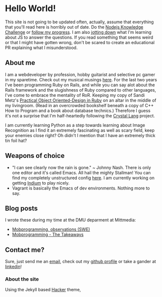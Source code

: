 # Hello World!
This site is not going to be updated often, actually, assume that everything that you'll read here is horribly out of date.
Do the [Nodejs Knowledge Challenge](https://medium.freecodecamp.org/before-you-bury-yourself-in-packages-learn-the-node-js-runtime-itself-f9031fbd8b69) or [follow my progress](/nodejs-knowledge-challenge). I am also [jotting down](/js-basics) what I'm learning about JS to answer the questions. If you read something that seems weird or that I might have gotten wrong, don't be scared to create an educational PR explaining what I misunderstood.

## About me
I am a webdeveloper by profession, hobby guitarist and selective pc gamer in my sparetime. Check out my musical musings [here](https://soundcloud.com/shachath_swe/).
For the last two years I've been programming Ruby on Rails, and while you can say alot about the Rails framework and the slugishness of Ruby compared to other languages, I've come to embrace the mentality of RoR. Keeping my copy of Sandi Metz's [Practical Object Oriented-Design in Ruby](https://www.amazon.co.uk/s/ref=nb_sb_noss?url=search-alias%3Daps&field-keywords=Practical+Object+Oriented-Design+in+Ruby) on an altar in the middle of my livingroom. (Read in an overcrowded bookshelf beneath a copy of C++ How to Program and a book about database technics.) Therefore I guess it's not a surprise that I'm half-heartedly following the [Crystal Lang](https://crystal-lang.org/) project.

I am currently learning Python as a step towards learning about Image Recognition as I find it an extremely fascinating as well as scary field, keep your enemies close right? Oh didn't I mention that I have an extremely thick tin foil hat?

## Weapons of choice
* "I can see clearly now the rain is gone." ~ Johnny Nash. There is only one editor and it's called Emacs. All hail the mighty Stallman! You can find my completely unstructured config [here](https://github.com/beanilsson/emacs_config). I am currently working on getting [Indium](https://github.com/NicolasPetton/Indium) to play nicely.
* Vagrant is basically the Emacs of dev environments. Nothing more to say.

## Blog posts
I wrote these during my time at the DMU deparment at Mittmedia:
* [Mobprogramming, observations (SWE)](http://dev.mittmedia.se/team/blogging/writer/mobbprogrammering/2017/01/13/mobbprogrammering.html)
* [Mobprogramming - The Takeaways](http://dev.mittmedia.se/team/blogging/writer/mobbprogrammering/mobprogramming/2017/04/13/mobprogramming-pros-and-cons.html) 

## Contact me?
Sure, just send me an [email](mailto:beanilsson1@gmail.com), check out my [github profile](https://github.com/beanilsson) or take a gander at [linkedin](https://www.linkedin.com/in/beatrice-nilsson-a02718a7/)!

### About the site
Using the Jekyll based [Hacker](https://github.com/pages-themes/hacker) theme,
